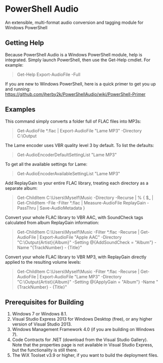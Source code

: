 PowerShell Audio
==========

An extensible, multi-format audio conversion and tagging module for Windows PowerShell

## Getting Help
Because PowerShell Audio is a Windows PowerShell module, help is integrated. Simply launch PowerShell, then use the Get-Help cmdlet. For example:
> Get-Help Export-AudioFile -Full

If you are new to Windows PowerShell, here is a quick primer to get you up and running:
https://github.com/jherby2k/PowerShellAudio/wiki/PowerShell-Primer

## Examples

This command simply converts a folder full of FLAC files into MP3s:
> Get-AudioFile *.flac  | Export-AudioFile "Lame MP3" -Directory C:\Output

The Lame encoder uses VBR quality level 3 by default. To list the defaults:
> Get-AudioEncoderDefaultSettingList "Lame MP3"

To get all the available settings for Lame:
> Get-AudioEncoderAvailableSettingList "Lame MP3"

Add ReplayGain to your entire FLAC library, treating each directory as a separate album:
> Get-ChildItem C:\Users\Myself\Music -Directory -Recurse | % { $_ | Get-ChildItem -File -Filter *.flac | Measure-AudioFile ReplayGain -PassThru | Save-AudioMetadata }

Convert your whole FLAC library to VBR AAC, with SoundCheck tags calculated from album ReplayGain information:
> Get-ChildItem C:\Users\Myself\Music -Filter *.flac -Recurse | Get-AudioFile | Export-AudioFile "Apple AAC" -Directory "C:\Output\{Artist}\{Album}" -Setting @{AddSoundCheck = "Album"} -Name "{TrackNumber} - {Title}"

Convert your whole FLAC library to VBR MP3, with ReplayGain directly applied to the resulting volume levels:
> Get-ChildItem C:\Users\Myself\Music -Filter *.flac -Recurse | Get-AudioFile | Export-AudioFile "Lame MP3" -Directory "C:\Output\{Artist}\{Album}" -Setting @{ApplyGain = "Album"} -Name "{TrackNumber} - {Title}"

## Prerequisites for Building
1. Windows 7 or Windows 8.1.
2. Visual Studio Express 2013 for Windows Desktop (free), or any higher version of Visual Studio 2013.
3. Windows Management Framework 4.0 (if you are building on Windows 7).
4. Code Contracts for .NET (download from the Visual Studio Gallery). Note that the properties page is not available in Visual Studio Express, but the functionality is still there.
5. The WiX Toolset v3.9 or higher, if you want to build the deployment files.
